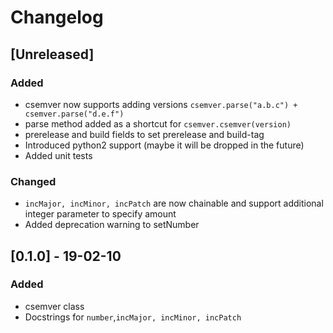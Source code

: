 # Changelog

## [Unreleased]
### Added
+ csemver now supports adding versions `csemver.parse("a.b.c") + csemver.parse("d.e.f")`
+ parse method added as a shortcut for `csemver.csemver(version)`
+ prerelease and build fields to set prerelease and build-tag
+ Introduced python2 support (maybe it will be dropped in the future)
+ Added unit tests

### Changed
* `incMajor, incMinor, incPatch` are now chainable and support additional integer parameter to specify amount
* Added deprecation warning to setNumber

## [0.1.0] - 19-02-10
### Added
+ csemver class
+ Docstrings for `number`,`incMajor, incMinor, incPatch`

[0.2.0]: https://github.com/sebi2020/csemver/compare/20f2f6f0810937af5fbc8f1ce7fc3d4a2383b28b...v0.2.0

